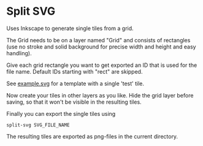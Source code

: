 # Split SVG

Uses Inkscape to generate single tiles from a grid.

The Grid needs to be on a layer named "Grid" and consists of rectangles (use no
stroke and solid background for precise width and height and easy handling).

Give each grid rectangle you want to get exported an ID that is used for the
file name. Default IDs starting with "rect" are skipped.

See [example.svg](example.svg) for a template with a single 'test' tile.

Now create your tiles in other layers as you like. Hide the grid layer before
saving, so that it won't be visible in the resulting tiles.

Finally you can export the single tiles using

```
split-svg SVG_FILE_NAME
```

The resulting tiles are exported as png-files in the current directory.
